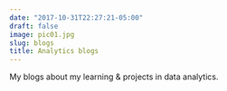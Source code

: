```yaml
---
date: "2017-10-31T22:27:21-05:00"
draft: false
image: pic01.jpg
slug: blogs
title: Analytics blogs
---
```


My blogs about my learning & projects in data analytics.